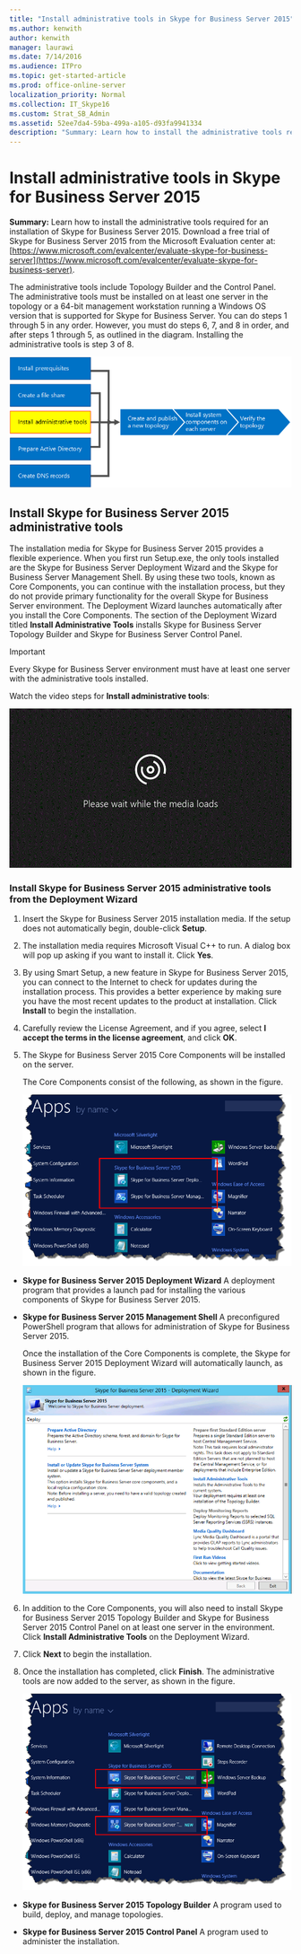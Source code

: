 ```yaml
---
title: "Install administrative tools in Skype for Business Server 2015"
ms.author: kenwith
author: kenwith
manager: laurawi
ms.date: 7/14/2016
ms.audience: ITPro
ms.topic: get-started-article
ms.prod: office-online-server
localization_priority: Normal
ms.collection: IT_Skype16
ms.custom: Strat_SB_Admin
ms.assetid: 52ee7da4-59ba-499a-a105-d93fa9941334
description: "Summary: Learn how to install the administrative tools required for an installation of Skype for Business Server 2015. Download a free trial of Skype for Business Server 2015 from the Microsoft Evaluation center at: https://www.microsoft.com/evalcenter/evaluate-skype-for-business-server."
---
```


# Install administrative tools in Skype for Business Server 2015
 
**Summary:** Learn how to install the administrative tools required for an installation of Skype for Business Server 2015. Download a free trial of Skype for Business Server 2015 from the Microsoft Evaluation center at:[https://www.microsoft.com/evalcenter/evaluate-skype-for-business-server](https://www.microsoft.com/evalcenter/evaluate-skype-for-business-server).
  
The administrative tools include Topology Builder and the Control Panel. The administrative tools must be installed on at least one server in the topology or a 64-bit management workstation running a Windows OS version that is supported for Skype for Business Server. You can do steps 1 through 5 in any order. However, you must do steps 6, 7, and 8 in order, and after steps 1 through 5, as outlined in the diagram. Installing the administrative tools is step 3 of 8.
  
![Overview diagram](../../media/d856afe8-4758-432f-bc45-e1956016419a.png)
  
## Install Skype for Business Server 2015 administrative tools

The installation media for Skype for Business Server 2015 provides a flexible experience. When you first run Setup.exe, the only tools installed are the Skype for Business Server Deployment Wizard and the Skype for Business Server Management Shell. By using these two tools, known as Core Components, you can continue with the installation process, but they do not provide primary functionality for the overall Skype for Business Server environment. The Deployment Wizard launches automatically after you install the Core Components. The section of the Deployment Wizard titled **Install Administrative Tools** installs Skype for Business Server Topology Builder and Skype for Business Server Control Panel.
  
> [!IMPORTANT]
> Every Skype for Business Server environment must have at least one server with the administrative tools installed. 
  
Watch the video steps for **Install administrative tools**:
  
![Your browser does not support video. Install Microsoft Silverlight, Adobe Flash Player, or Internet Explorer 9.](../../media/MSN_Video_Widget.gif)
  
### Install Skype for Business Server 2015 administrative tools from the Deployment Wizard

1. Insert the Skype for Business Server 2015 installation media. If the setup does not automatically begin, double-click **Setup**.
    
2. The installation media requires Microsoft Visual C++ to run. A dialog box will pop up asking if you want to install it. Click **Yes**.
    
3. By using Smart Setup, a new feature in Skype for Business Server 2015, you can connect to the Internet to check for updates during the installation process. This provides a better experience by making sure you have the most recent updates to the product at installation. Click **Install** to begin the installation.
    
4. Carefully review the License Agreement, and if you agree, select **I accept the terms in the license agreement**, and click **OK**.
    
5. The Skype for Business Server 2015 Core Components will be installed on the server. 
    
    The Core Components consist of the following, as shown in the figure.
    
    ![Core Components in Apps screen.](../../media/0da1d983-4c4b-4b23-a196-c3bdba4857c6.png)
  
  - **Skype for Business Server 2015 Deployment Wizard** A deployment program that provides a launch pad for installing the various components of Skype for Business Server 2015.
    
  - **Skype for Business Server 2015 Management Shell** A preconfigured PowerShell program that allows for administration of Skype for Business Server 2015.
    
    Once the installation of the Core Components is complete, the Skype for Business Server 2015 Deployment Wizard will automatically launch, as shown in the figure. 
    
    ![Skype for Business Server 2015 Deployment Wizard](../../media/310c3437-83f9-48fa-a1e1-9fd09009fe31.png)
  
6. In addition to the Core Components, you will also need to install Skype for Business Server 2015 Topology Builder and Skype for Business Server 2015 Control Panel on at least one server in the environment. Click **Install Administrative Tools** on the Deployment Wizard.
    
7. Click **Next** to begin the installation.
    
8. Once the installation has completed, click **Finish**. The administrative tools are now added to the server, as shown in the figure.
    
    ![Skype for Business Server 2015 Administrative Tools](../../media/760873dd-9c87-4efb-bf98-7162d876fd18.png)
  
  - **Skype for Business Server 2015 Topology Builder** A program used to build, deploy, and manage topologies.
    
  - **Skype for Business Server 2015 Control Panel** A program used to administer the installation.
    

